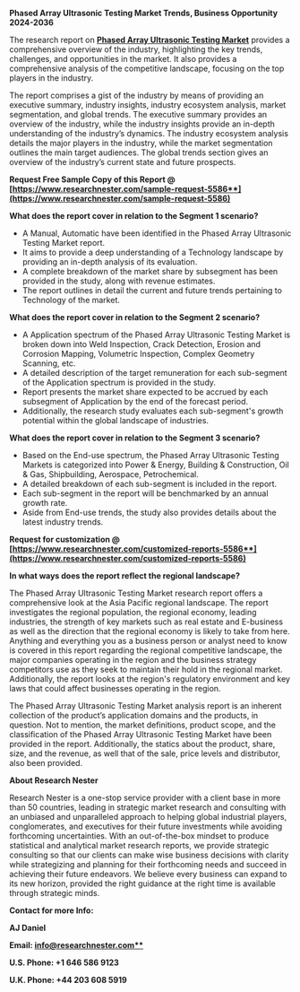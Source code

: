 ﻿**Phased Array Ultrasonic Testing Market Trends, Business Opportunity 2024-2036**

The research report on [**Phased Array Ultrasonic Testing Market**](https://www.researchnester.com/reports/phased-array-ultrasonic-testing-market/5586) provides a comprehensive overview of the industry, highlighting the key trends, challenges, and opportunities in the market. It also provides a comprehensive analysis of the competitive landscape, focusing on the top players in the industry.

The report comprises a gist of the industry by means of providing an executive summary, industry insights, industry ecosystem analysis, market segmentation, and global trends. The executive summary provides an overview of the industry, while the industry insights provide an in-depth understanding of the industry’s dynamics. The industry ecosystem analysis details the major players in the industry, while the market segmentation outlines the main target audiences. The global trends section gives an overview of the industry’s current state and future prospects.

<a name="_hlk168048830"></a>**Request Free Sample Copy of this Report @ [https://www.researchnester.com/sample-request-5586**](https://www.researchnester.com/sample-request-5586)**

**What does the report cover in relation to the Segment 1 scenario?**

- A Manual, Automatic have been identified in the Phased Array Ultrasonic Testing Market report.
- It aims to provide a deep understanding of a Technology landscape by providing an in-depth analysis of its evaluation. 
- A complete breakdown of the market share by subsegment has been provided in the study, along with revenue estimates.
- The report outlines in detail the current and future trends pertaining to Technology of the market.

**What does the report cover in relation to the Segment 2 scenario?**

- A Application spectrum of the Phased Array Ultrasonic Testing Market is broken down into Weld Inspection, Crack Detection, Erosion and Corrosion Mapping, Volumetric Inspection, Complex Geometry Scanning, etc.
- A detailed description of the target remuneration for each sub-segment of the Application spectrum is provided in the study.
- Report presents the market share expected to be accrued by each subsegment of Application by the end of the forecast period.
- Additionally, the research study evaluates each sub-segment's growth potential within the global landscape of industries.

**What does the report cover in relation to the Segment 3 scenario?**

- Based on the End-use spectrum, the Phased Array Ultrasonic Testing Markets is categorized into Power & Energy, Building & Construction, Oil & Gas, Shipbuilding, Aerospace, Petrochemical.
- A detailed breakdown of each sub-segment is included in the report.
- Each sub-segment in the report will be benchmarked by an annual growth rate.
- Aside from End-use trends, the study also provides details about the latest industry trends.

<a name="_hlk168048855"></a>**Request for customization @ [https://www.researchnester.com/customized-reports-5586**](https://www.researchnester.com/customized-reports-5586)**

**In what ways does the report reflect the regional landscape?**

The Phased Array Ultrasonic Testing Market research report offers a comprehensive look at the Asia Pacific regional landscape. The report investigates the regional population, the regional economy, leading industries, the strength of key markets such as real estate and E-business as well as the direction that the regional economy is likely to take from here. Anything and everything you as a business person or analyst need to know is covered in this report regarding the regional competitive landscape, the major companies operating in the region and the business strategy competitors use as they seek to maintain their hold in the regional market. Additionally, the report looks at the region's regulatory environment and key laws that could affect businesses operating in the region.

The Phased Array Ultrasonic Testing Market analysis report is an inherent collection of the product’s application domains and the products, in question. Not to mention, the market definitions, product scope, and the classification of the Phased Array Ultrasonic Testing Market have been provided in the report. Additionally, the statics about the product, share, size, and the revenue, as well that of the sale, price levels and distributor, also been provided.

<a name="_hlk168048664"></a>**About Research Nester**

Research Nester is a one-stop service provider with a client base in more than 50 countries, leading in strategic market research and consulting with an unbiased and unparalleled approach to helping global industrial players, conglomerates, and executives for their future investments while avoiding forthcoming uncertainties. With an out-of-the-box mindset to produce statistical and analytical market research reports, we provide strategic consulting so that our clients can make wise business decisions with clarity while strategizing and planning for their forthcoming needs and succeed in achieving their future endeavors. We believe every business can expand to its new horizon, provided the right guidance at the right time is available through strategic minds.

**Contact for more Info:**

**AJ Daniel**

**Email: [info@researchnester.com**](mailto:info@researchnester.com)**

**U.S. Phone: +1 646 586 9123** 

**U.K. Phone: +44 203 608 5919**
